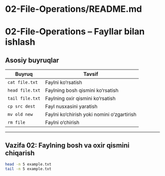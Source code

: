 

# **02-File-Operations/README.md**

# 02-File-Operations – Fayllar bilan ishlash

## Asosiy buyruqlar
| Buyruq | Tavsif |
|--------|--------|
| `cat file.txt` | Faylni ko‘rsatish |
| `head file.txt` | Faylning bosh qismini ko‘rsatish |
| `tail file.txt` | Faylning oxir qismini ko‘rsatish |
| `cp src dest` | Fayl nusxasini yaratish |
| `mv old new` | Faylni ko‘chirish yoki nomini o‘zgartirish |
| `rm file` | Faylni o‘chirish |

---

## Vazifa 02: Faylning bosh va oxir qismini chiqarish
```bash
head -n 5 example.txt
tail -n 5 example.txt
